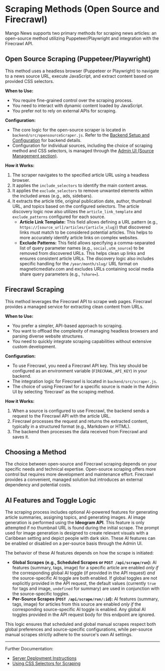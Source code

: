 # Scraping Methods (Open Source and Firecrawl)

Mango News supports two primary methods for scraping news articles: an open-source method utilizing Puppeteer/Playwright and integration with the Firecrawl API.

## Open Source Scraping (Puppeteer/Playwright)

This method uses a headless browser (Puppeteer or Playwright) to navigate to a news source URL, execute JavaScript, and extract content based on provided CSS selectors.

**When to Use:**

- You require fine-grained control over the scraping process.
- You need to interact with dynamic content loaded by JavaScript.
- You prefer not to rely on external APIs for scraping.

**Configuration:**

- The core logic for the open-source scraper is located in `backend/src/opensourceScraper.js`. Refer to the [Backend Setup and Configuration](backend-setup.md) for backend details.
- Configuration for individual sources, including the choice of scraping method and CSS selectors, is managed through the [Admin UI (Source Management section)](admin-ui.md#source-management).

**How it Works:**

1.  The scraper navigates to the specified article URL using a headless browser.
2.  It applies the `include_selectors` to identify the main content areas.
3.  It applies the `exclude_selectors` to remove unwanted elements within the included areas (e.g., ads, sidebars).
4.  It extracts the article title, original publication date, author, thumbnail URL, and topics based on the configured selectors.
    The article discovery logic now also utilizes the `article_link_template` and `exclude_patterns` configured for each source.
    -   **Article Link Template:** This field allows defining a URL pattern (e.g., `https://[source_url]/articles/{article_slug}`) that discovered links must match to be considered potential articles. This helps to more accurately identify article links on complex websites.
    -   **Exclude Patterns:** This field allows specifying a comma-separated list of query parameter names (e.g., `social,utm_source`) to be removed from discovered URLs. This helps clean up links and ensures consistent article URLs.
    The discovery logic also includes specific handling for the `/year/month/slug/` URL format on magneticmediatv.com and excludes URLs containing social media share query parameters (e.g., `?share=`).

## Firecrawl Scraping

This method leverages the Firecrawl API to scrape web pages. Firecrawl provides a managed service for extracting clean content from URLs.

**When to Use:**

- You prefer a simpler, API-based approach to scraping.
- You want to offload the complexity of managing headless browsers and parsing diverse website structures.
- You need to quickly integrate scraping capabilities without extensive custom development.

**Configuration:**

- To use Firecrawl, you need a Firecrawl API key. This key should be configured as an environment variable (`FIRECRAWL_API_KEY`) in your backend.
- The integration logic for Firecrawl is located in `backend/src/scraper.js`.
- The choice of using Firecrawl for a specific source is made in the Admin UI by selecting 'firecrawl' as the scraping method.

**How it Works:**

1.  When a source is configured to use Firecrawl, the backend sends a request to the Firecrawl API with the article URL.
2.  Firecrawl processes the request and returns the extracted content, typically in a structured format (e.g., Markdown or HTML).
3.  The backend then processes the data received from Firecrawl and saves it.

## Choosing a Method

The choice between open-source and Firecrawl scraping depends on your specific needs and technical expertise. Open-source scraping offers more control but requires more development and maintenance effort. Firecrawl provides a convenient, managed solution but introduces an external dependency and potential costs.

## AI Features and Toggle Logic

The scraping process includes optional AI-powered features for generating article summaries, assigning topics, and generating images. AI image generation is performed using the **Ideogram API**. This feature is only attempted if no thumbnail URL is found during the initial scrape. The prompt used for image generation is designed to create relevant visuals with a Caribbean setting and depict people with dark skin. These AI features can be enabled or disabled on a per-source basis through the Admin UI.

The behavior of these AI features depends on how the scrape is initiated:

*   **Global Scrapes (e.g., Scheduled Scrapes or `POST /api/scrape/run`):** AI features (summary, tags, image) for a specific article are enabled *only if* the corresponding global AI toggle (if provided in the API request) *and* the source-specific AI toggle are both enabled. If global toggles are not explicitly provided in the API request, the default values (currently `true` for tags and image, `undefined` for summary) are used in conjunction with the source-specific toggles.
*   **Per-Source Scrapes (`POST /api/scrape/run/:id`):** AI features (summary, tags, image) for articles from this source are enabled *only if* the corresponding source-specific AI toggle is enabled. Any global AI toggles provided in the API request body for this endpoint are ignored.

This logic ensures that scheduled and global manual scrapes respect both global preferences and source-specific configurations, while per-source manual scrapes strictly adhere to the source's own AI settings.

---

Further Documentation:
* [Server Deployment Instructions](../deployment.md)
* [Using CSS Selectors for Scraping](css-selectors.md)
